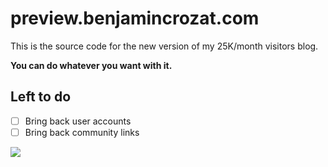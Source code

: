 # preview.benjamincrozat.com

This is the source code for the new version of my 25K/month visitors blog.

**You can do whatever you want with it.**

## Left to do

- [ ] Bring back user accounts
- [ ] Bring back community links

![](https://github.com/user-attachments/assets/c9a7748a-3ffc-4363-9f49-7364e633fcbc)
